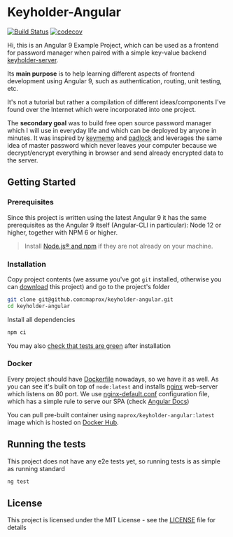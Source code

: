 # Keyholder-Angular

[![Build Status](https://travis-ci.org/maprox/keyholder-angular.svg?branch=master)](
https://travis-ci.org/maprox/keyholder-angular) 
[![codecov](https://codecov.io/gh/maprox/keyholder-angular/branch/master/graph/badge.svg)](
https://codecov.io/gh/maprox/keyholder-angular)

Hi, this is an Angular 9 Example Project, which can be used as a frontend for
password manager when paired with a simple key-value backend
[keyholder-server](https://github.com/maprox/keyholder-server).

Its **main purpose** is to help learning different aspects of frontend development
using Angular 9, such as authentication, routing, unit testing, etc.

It's not a tutorial but rather a compilation of different ideas/components
I've found over the Internet which were incorporated into one project.

The **secondary goal** was to build free open source password manager which I
will use in everyday life and which can be deployed by anyone in minutes. It was
inspired by [keymemo](https://www.keymemo.com/) and
[padlock](https://github.com/MaKleSoft/padlock) and leverages the same idea of
master password which never leaves your computer because we decrypt/encrypt everything in 
browser and send already encrypted data to the server.

## Getting Started

### Prerequisites

Since this project is written using the latest Angular 9 it has the same
prerequisites as the Angular 9 itself (Angular-CLI in particular):
Node 12 or higher, together with NPM 6 or higher.

> Install [Node.js® and npm](https://nodejs.org/en/download/) if they are not
 already on your machine.

### Installation

Copy project contents (we assume you've got `git` installed, otherwise you can [download](
https://github.com/maprox/keyholder-angular/archive/master.zip) this project)
and go to the project's folder

```bash
git clone git@github.com:maprox/keyholder-angular.git
cd keyholder-angular
```

Install all dependencies

```bash
npm ci
```

You may also [check that tests are green](#running-the-tests) after installation

### Docker

Every project should have [Dockerfile](Dockerfile) nowadays, so we have it as well.
As you can see it's built on top of `node:latest` and installs [nginx](https://nginx.org/)
web-server which listens on 80 port. We use [nginx-default.conf](nginx-default.conf)
configuration file, which has a simple rule to serve our SPA (check
[Angular Docs](https://angular.io/guide/deployment#production-servers))

You can pull pre-built container using `maprox/keyholder-angular:latest` image
which is hosted on [Docker Hub](https://hub.docker.com/r/maprox/keyholder-angular/).

## Running the tests

This project does not have any e2e tests yet,
so running tests is as simple as running standard

```bash
ng test
```

## License

This project is licensed under the MIT License - see the [LICENSE](LICENSE) file for details

